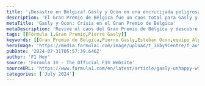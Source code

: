 ```yaml
---
title: '¡Desastre en Bélgica! Gasly y Ocon en una encrucijada peligrosa'
description: 'El Gran Premio de Bélgica fue un caos total para Gasly y Ocon. Descubre cómo el equipo Alpine lidiará con sus desastrosos resultados y qué futuro les espera.'
metaTitle: 'Gasly y Ocon: Crisis en el Gran Premio de Bélgica'
metaDescription: 'Revive el caos del Gran Premio de Bélgica y descubre qué se avecina para Gasly y Ocon en la temporada.'
tags: [[Fórmula 1,Gran Premio,Pierre Gasly]]
keywords: [[Gran Premio de Bélgica,Pierre Gasly,Esteban Ocon,equipo Alpine,problemas de rendimiento]]
heroImage: 'https://media.formula1.com/image/upload/t_16by9Centre/f_auto/q_auto/v1722192885/fom-website/2024/Belgium/GettyImages-2163159230.jpg'
pubDate: '2024-07-31T05:57:39.646Z'
author: 'F1 Hoy'
source: 'Formula 1® - The Official F1® Website'
sourceURL: 'https://www.formula1.com/en/latest/article/gasly-unhappy-with-too-many-mistakes-in-belgium-as-he-urges-alpine-to.2xVzHuETPOfgSXe6OLSs0v'
categories: ['July 2024']
---
```



